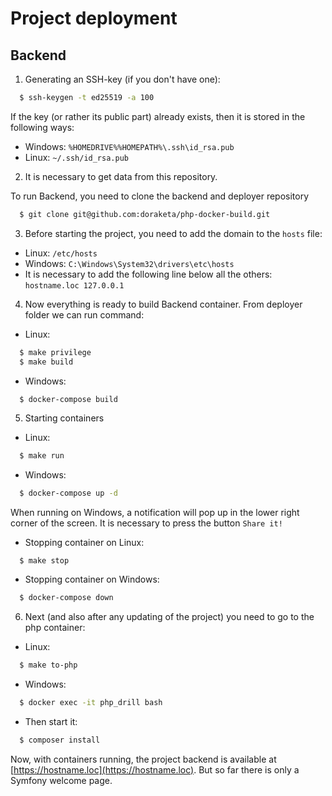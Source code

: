 # Project deployment

## Backend

1. Generating an SSH-key (if you don't have one):

```bash
  $ ssh-keygen -t ed25519 -a 100
```

If the key (or rather its public part) already exists, then it is stored in the following ways:
- Windows: `%HOMEDRIVE%%HOMEPATH%\.ssh\id_rsa.pub`
- Linux: `~/.ssh/id_rsa.pub`

2. It is necessary to get data from this repository.

To run Backend, you need to clone the backend and deployer repository

```bash
  $ git clone git@github.com:doraketa/php-docker-build.git
```

3. Before starting the project, you need to add the domain to the `hosts` file:

- Linux: `/etc/hosts`
- Windows: `C:\Windows\System32\drivers\etc\hosts`
- It is necessary to add the following line below all the others: `hostname.loc 127.0.0.1`

4. Now everything is ready to build Backend container. From deployer folder we can run command:

- Linux:
```bash
  $ make privilege
  $ make build
```
- Windows:
```bash
  $ docker-compose build
```

5. Starting containers

- Linux:
```bash
  $ make run
```

- Windows:
```bash
  $ docker-compose up -d
```

When running on Windows, a notification will pop up in the lower right corner of the screen. It is necessary to press the button `Share it!`

- Stopping container on Linux:
```
  $ make stop
```

- Stopping container on Windows:
```bash
  $ docker-compose down
```

6. Next (and also after any updating of the project) you need to go to the php container:

- Linux:
```bash
  $ make to-php
```

- Windows:
```bash
  $ docker exec -it php_drill bash
```
- Then start it:
```bash
  $ composer install
```

Now, with containers running, the project backend is available at [https://hostname.loc](https://hostname.loc). But so far there is only a Symfony welcome page.
